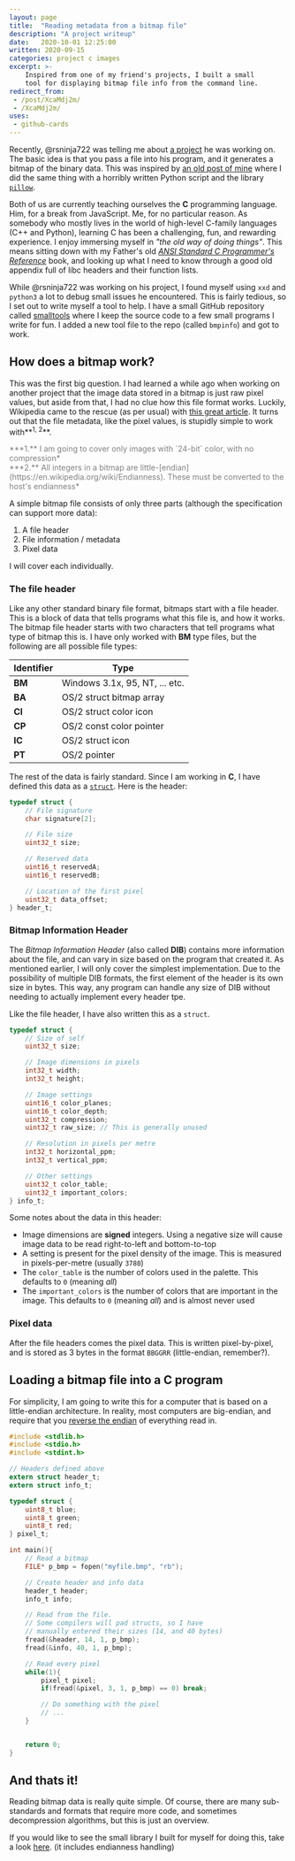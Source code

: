 ```yaml
---
layout: page
title:  "Reading metadata from a bitmap file"
description: "A project writeup"
date:   2020-10-01 12:25:00 
written: 2020-09-15
categories: project c images
excerpt: >-
    Inspired from one of my friend's projects, I built a small 
    tool for displaying bitmap file info from the command line.
redirect_from: 
 - /post/XcaMdj2m/
 - /XcaMdj2m/
uses:
 - github-cards
---
```


Recently, @rsninja722 was telling me about [a project](https://github.com/rsninja722/file2bmp) he was working on. The basic idea is that you pass a file into his program, and it generates a bitmap of the binary data. This was inspired by [an old post of mine](/post/ef7b3166) where I did the same thing with a horribly written Python script and the library [`pillow`](https://github.com/python-pillow/Pillow). 

Both of us are currently teaching ourselves the **C** programming language. Him, for a break from JavaScript. Me, for no particular reason. As somebody who mostly lives in the world of high-level C-family languages (C++ and Python), learning C has been a challenging, fun, and rewarding experience. I enjoy immersing myself in *"the old way of doing things"*. This means sitting down with my Father's old [*ANSI Standard C Programmer's Reference*](https://archive.org/search.php?query=external-identifier%3A%22urn%3Aoclc%3Arecord%3A1028045558%22) book, and looking up what I need to know through a good old appendix full of libc headers and their function lists.

While @rsninja722 was working on his project, I found myself using `xxd` and `python3` a lot to debug small issues he encountered. This is fairly tedious, so I set out to write myself a tool to help. I have a small GitHub repository called [smalltools](https://github.com/Ewpratten/smalltools) where I keep the source code to a few small programs I write for fun. I added a new tool file to the repo (called `bmpinfo`) and got to work.

## How does a bitmap work?

This was the first big question. I had learned a while ago when working on another project that the image data stored in a bitmap is just raw pixel values, but aside from that, I had no clue how this file format works. Luckily, Wikipedia came to the rescue (as per usual) with [this great article](https://en.wikipedia.org/wiki/BMP_file_format). It turns out that the file metadata, like the pixel values, is stupidly simple to work with**<sup>1, 2</sup>**. 

<div style="color:gray;" markdown="1">
***1.** I am going to cover only images with `24-bit` color, with no compression*<br>
***2.** All integers in a bitmap are little-[endian](https://en.wikipedia.org/wiki/Endianness). These must be converted to the host's endianness*
</div>

A simple bitmap file consists of only three parts (although the specification can support more data):

 1. A file header
 2. File information / metadata
 3. Pixel data

I will cover each individually.

### The file header

Like any other standard binary file format, bitmaps start with a file header. This is a block of data that tells programs what this file is, and how it works. The bitmap file header starts with two characters that tell programs what type of bitmap this is. I have only worked with **BM** type files, but the following are all possible file types:

| Identifier | Type                           |
|------------|--------------------------------|
| **BM**     | Windows 3.1x, 95, NT, ... etc. |
| **BA**     | OS/2 struct bitmap array       |
| **CI**     | OS/2 struct color icon         |
| **CP**     | OS/2 const color pointer       |
| **IC**     | OS/2 struct icon               |
| **PT**     | OS/2 pointer                   |


The rest of the data is fairly standard. Since I am working in **C**, I have defined this data as a [`struct`](https://en.wikipedia.org/wiki/Struct_(C_programming_language)). Here is the header:

```c
typedef struct {
    // File signature
    char signature[2];

    // File size
    uint32_t size;

    // Reserved data
    uint16_t reservedA;
    uint16_t reservedB;

    // Location of the first pixel
    uint32_t data_offset;
} header_t;
```

### Bitmap Information Header

The *Bitmap Information Header* (also called **DIB**) contains more information about the file, and can vary in size based on the program that created it. As mentioned earlier, I will only cover the simplest implementation. Due to the possibility of multiple DIB formats, the first element of the header is its own size in bytes. This way, any program can handle any size of DIB without needing to actually implement every header tpe.

Like the file header, I have also written this as a `struct`.

```c
typedef struct {
    // Size of self
    uint32_t size;

    // Image dimensions in pixels
    int32_t width;
    int32_t height;

    // Image settings
    uint16_t color_planes;
    uint16_t color_depth;
    uint32_t compression;
    uint32_t raw_size; // This is generally unused

    // Resolution in pixels per metre
    int32_t horizontal_ppm;
    int32_t vertical_ppm;

    // Other settings
    uint32_t color_table;
    uint32_t important_colors;
} info_t;
```

Some notes about the data in this header:

 - Image dimensions are **signed** integers. Using a negative size will cause image data to be read right-to-left and bottom-to-top
 - A setting is present for the pixel density of the image. This is measured in pixels-per-metre (usually `3780`)
 - The `color_table` is the number of colors used in the palette. This defaults to `0` (meaning *all*)
 - The `important_colors` is the number of colors that are important in the image. This defaults to `0` (meaning *all*) and is almost never used 

### Pixel data

After the file headers comes the pixel data. This is written pixel-by-pixel, and is stored as 3 bytes in the format `BBGGRR` (little-endian, remember?).

## Loading a bitmap file into a C program

For simplicity, I am going to write this for a computer that is based on a little-endian architecture. In reality, most computers are big-endian, and require that you [reverse the endian](https://codereview.stackexchange.com/a/151070) of everything read in.

```c
#include <stdlib.h>
#include <stdio.h>
#include <stdint.h>

// Headers defined above
extern struct header_t;
extern struct info_t;

typedef struct {
    uint8_t blue;
    uint8_t green;
    uint8_t red;
} pixel_t;

int main(){
    // Read a bitmap
    FILE* p_bmp = fopen("myfile.bmp", "rb");

    // Create header and info data
    header_t header;
    info_t info;

    // Read from the file.
    // Some compilers will pad structs, so I have 
    // manually entered their sizes (14, and 40 bytes)
    fread(&header, 14, 1, p_bmp);
    fread(&info, 40, 1, p_bmp);

    // Read every pixel
    while(1){
        pixel_t pixel;
        if(fread(&pixel, 3, 1, p_bmp) == 0) break;

        // Do something with the pixel
        // ...
    }


    return 0;
}
```

## And thats it!

Reading bitmap data is really quite simple. Of course, there are many sub-standards and formats that require more code, and sometimes decompression algorithms, but this is just an overview.

If you would like to see the small library I built for myself for doing this, take a look [here](https://github.com/Ewpratten/smalltools/tree/master/utils/img). (it includes endianness handling)
